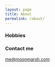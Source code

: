 ```yaml
---
layout: page
title: About
permalink: /about/
---
```




### Hobbies


### Contact me

[me@moonmarsh.com](mailto:me@moonmarsh.com)
